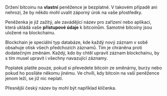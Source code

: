 Držení bitcoinu na **vlastní** peněžence je bezplatné. V takovém případě ani nehrozí, že by někdo mohl uvalit záporný úrok na vaše přostředky.

Peněženka je již zažitý, ale zavádějící název pro zařízení nebo aplikaci, která ukládá vaše **přístupové údaje** k bitcoinům. Samotné bitcoiny jsou uložené na blockchainu.

Blockchain je speciální typ databáze, kde každý nový záznam v sobě obsahuje otisk všech předchozích záznamů. Tím je chráněna proti dodatečným změnám. Každý, kdo by chtěl upravit záznam blockchainu, by s tím musel upravit i všechny navazující záznamy.

Poplatek platíte pouze, pokud si převedete bitcoin ze směnárny, burzy nebo pokud ho posíláte někomu jinému. Ve chvíli, kdy bitcoin na vaší peněžence jenom leží, se již nic neplatí.

Přesnější český název by mohl být například klíčenka.